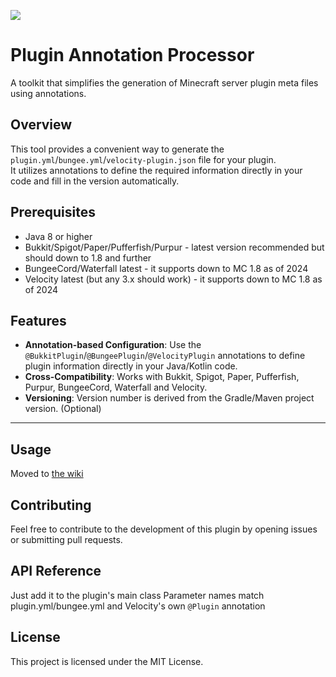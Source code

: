 [![](https://jitpack.io/v/de.itsTyrion/PluginAnnotationProcessor.svg)](https://jitpack.io/#de.itsTyrion/PluginAnnotationProcessor)
# Plugin Annotation Processor

A toolkit that simplifies the generation of Minecraft server plugin meta files using annotations.

## Overview

This tool provides a convenient way to generate the `plugin.yml`/`bungee.yml`/`velocity-plugin.json` file for your plugin.  
It utilizes annotations to define the required information directly in your code and fill in the version automatically.

## Prerequisites
- Java 8 or higher
- Bukkit/Spigot/Paper/Pufferfish/Purpur - latest version recommended but should down to 1.8 and further
- BungeeCord/Waterfall latest - it supports down to MC 1.8 as of 2024
- Velocity latest (but any 3.x should work) - it supports down to MC 1.8 as of 2024

## Features
- **Annotation-based Configuration**: Use the `@BukkitPlugin`/`@BungeePlugin`/`@VelocityPlugin` annotations to define plugin information directly in your Java/Kotlin code.
- **Cross-Compatibility**: Works with Bukkit, Spigot, Paper, Pufferfish, Purpur, BungeeCord, Waterfall and Velocity.
- **Versioning**: Version number is derived from the Gradle/Maven project version. (Optional)

---
## Usage
Moved to [the wiki](https://github.com/itsTyrion/PluginAnnotationProcessor/wiki) 


## Contributing
Feel free to contribute to the development of this plugin by opening issues or submitting pull requests.

## API Reference
Just add it to the plugin's main class
Parameter names match plugin.yml/bungee.yml and Velocity's own `@Plugin` annotation 

## License
This project is licensed under the MIT License.